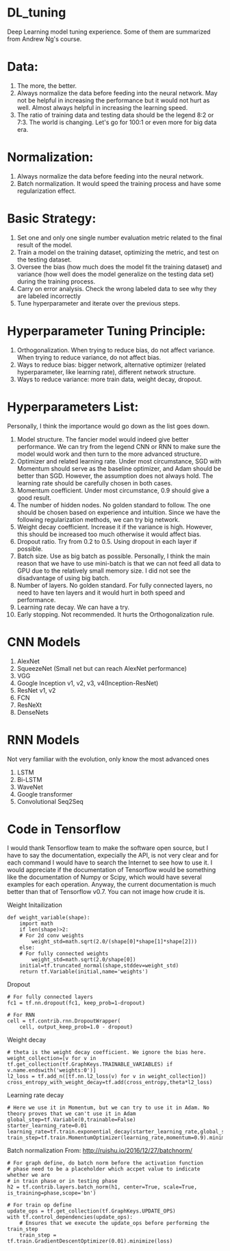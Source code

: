 # DL_tuning
Deep Learning model tuning experience. Some of them are summarized from Andrew Ng's course.

# Data:
1. The more, the better. 
2. Always normalize the data before feeding into the neural network. May not be helpful in increasing the performance but it would not hurt as well. Almost always helpful in increasing the learning speed.
3. The ratio of training data and testing data should be the legend 8:2 or 7:3. The world is changing. Let's go for 100:1 or even more for big data era.

# Normalization:
1. Always normalize the data before feeding into the neural network.
2. Batch normalization. It would speed the training process and have some regularization effect.

# Basic Strategy:
1. Set one and only one single number evaluation metric related to the final result of the model.
2. Train a model on the training dataset, optimizing the metric, and test on the testing dataset.
3. Oversee the bias (how much does the model fit the training dataset) and variance (how well does the model generalize on the testing data set) during the training process.
4. Carry on error analysis. Check the wrong labeled data to see why they are labeled incorrectly
4. Tune hyperparameter and iterate over the previous steps.

# Hyperparameter Tuning Principle:
1. Orthogonalization. When trying to reduce bias, do not affect variance. When trying to reduce variance, do not affect bias.
2. Ways to reduce bias: bigger network, alternative optimizer (related hyperparameter, like learning rate), different network structure.
3. Ways to reduce variance: more train data, weight decay, dropout.

# Hyperparameters List:
Personally, I think the importance would go down as the list goes down.
1. Model structure. The fancier model would indeed give better performance. We can try from the legend CNN or RNN to make sure the model would work and then turn to the more advanced structure.
2. Optimizer and related learning rate. Under most circumstance, SGD with Momentum should serve as the baseline optimizer, and Adam should be better than SGD. However, the assumption does not always hold. The learning rate should be carefully chosen in both cases.
3. Momentum coefficient. Under most circumstance, 0.9 should give a good result.
4. The number of hidden nodes. No golden standard to follow. The one should be chosen based on experience and intuition. Since we have the following regularization methods, we can try big network.
5. Weight decay coefficient. Increase it if the variance is high. However, this should be increased too much otherwise it would affect bias.
6. Dropout ratio. Try from 0.2 to 0.5. Using dropout in each layer if possible.
7. Batch size. Use as big batch as possible. Personally, I think the main reason that we have to use mini-batch is that we can not feed all data to GPU due to the relatively small memory size. I did not see the disadvantage of using big batch.
8. Number of layers. No golden standard. For fully connected layers, no need to have ten layers and it would hurt in both speed and performance.
9. Learning rate decay. We can have a try.
10. Early stopping. Not recommended. It hurts the Orthogonalization rule.

# CNN Models
1. AlexNet
2. SqueezeNet (Small net but can reach AlexNet performance)
3. VGG
4. Google Inception v1, v2, v3, v4(Inception-ResNet)
5. ResNet v1, v2
6. FCN
7. ResNeXt
8. DenseNets


# RNN Models
Not very familiar with the evolution, only know the most advanced ones
1. LSTM
2. Bi-LSTM
3. WaveNet
4. Google transformer
5. Convolutional Seq2Seq


# Code in Tensorflow
I would thank Tensorflow team to make the software open source, but I have to say the documentation, expecially the API, is not very clear and for each command I would have to search the Internet to see how to use it. I would appreciate if the documentation of Tensorflow would be something like the documentation of Numpy or Scipy, which would have several examples for each operation.
Anyway, the current documentation is much better than that of Tensorflow v0.7. You can not image how crude it is. 

Weight Initailization
```
def weight_variable(shape):
    import math
    if len(shape)>2:
    # For 2d conv weights
        weight_std=math.sqrt(2.0/(shape[0]*shape[1]*shape[2]))
    else:
    # For fully connected weights
        weight_std=math.sqrt(2.0/shape[0])
    initial=tf.truncated_normal(shape,stddev=weight_std)
    return tf.Variable(initial,name='weights')
```
Dropout
```
# For fully connected layers
fc1 = tf.nn.dropout(fc1, keep_prob=1-dropout)

# For RNN
cell = tf.contrib.rnn.DropoutWrapper(
    cell, output_keep_prob=1.0 - dropout)
```
Weight decay
```
# theta is the weight decay coefficient. We ignore the bias here.
weight_collection=[v for v in tf.get_collection(tf.GraphKeys.TRAINABLE_VARIABLES) if v.name.endswith('weights:0')]
l2_loss = tf.add_n([tf.nn.l2_loss(v) for v in weight_collection])
cross_entropy_with_weight_decay=tf.add(cross_entropy,theta*l2_loss)
```
Learning rate decay
```
# Here we use it in Momentum, but we can try to use it in Adam. No theory proves that we can't use it in Adam
global_step=tf.Variable(0,trainable=False)
starter_learning_rate=0.01
learning_rate=tf.train.exponential_decay(starter_learning_rate,global_step,200,0.96,staircase=True)
train_step=tf.train.MomentumOptimizer(learning_rate,momentum=0.9).minimize(cross_entropy_with_weight_decay,global_step=global_step)
```
Batch normalization
From: http://ruishu.io/2016/12/27/batchnorm/
```
# For graph define, do batch norm before the activation function
# phase need to be a placeholder which accpet value to indicate whether we are
# in train phase or in testing phase
h2 = tf.contrib.layers.batch_norm(h1, center=True, scale=True, is_training=phase,scope='bn')

# For train op define
update_ops = tf.get_collection(tf.GraphKeys.UPDATE_OPS)
with tf.control_dependencies(update_ops):
    # Ensures that we execute the update_ops before performing the train_step
    train_step = tf.train.GradientDescentOptimizer(0.01).minimize(loss)
```

